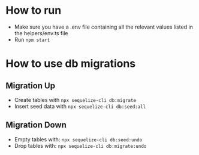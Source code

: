# How to run
- Make sure you have a .env file containing all the relevant values listed in the helpers/env.ts file
- Run `npm start`

# How to use db migrations
## Migration Up
- Create tables with `npx sequelize-cli db:migrate`
- Insert seed data with `npx sequelize-cli db:seed:all`

## Migration Down
- Empty tables with: `npx sequelize-cli db:seed:undo`
- Drop tables with: `npx sequelize-cli db:migrate:undo`